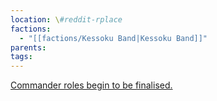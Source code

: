 ```yaml
---
location: \#reddit-rplace
factions:
  - "[[factions/Kessoku Band|Kessoku Band]]"
parents: 
tags: 
---
```

[Commander roles begin to be finalised.](https://discord.com/channels/1093664259273130084/1131230952119615600/1131471544703528970)
